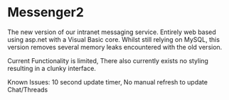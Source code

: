 # Messenger2
The new version of our intranet messaging service. Entirely web based using asp.net with a Visual Basic core. Whilst still relying on MySQL, this version removes several memory leaks encountered with the old version.

Current Functionality is limited, There also currently exists no styling resulting in a clunky interface.

Known Issues:
10 second update timer, No manual refresh to update Chat/Threads
